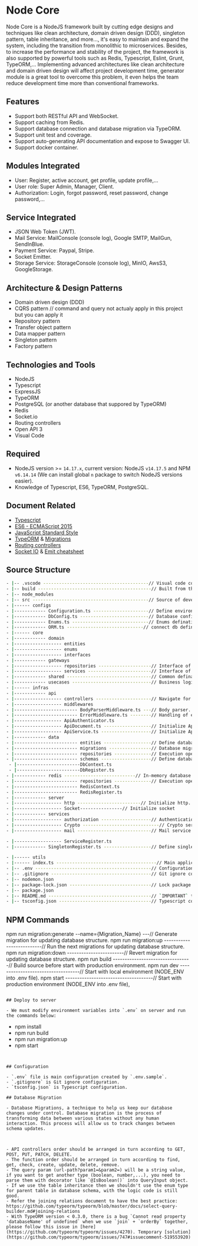
# Node Core

Node Core is a NodeJS framework built by cutting edge designs and techniques like clean architecture, domain driven design (DDD), singleton pattern, table inheritance, and more..., it's easy to maintain and expand the system, including the transition from monolithic to microservices. Besides, to increase the performance and stability of the project, the framework is also supported by powerful tools such as Redis, Typescript, Eslint, Grunt, TypeORM,...
Implementing advanced architectures like clean architecture and domain driven design will affect project development time, generator module is a great tool to overcome this problem, it even helps the team reduce development time more than conventional frameworks.

## Features

* Support both RESTful API and WebSocket.
* Support caching from Redis.
* Support database connection and database migration via TypeORM.
* Support unit test and coverage.
* Support auto-generating API documentation and expose to Swagger UI.
* Support docker container.
## Modules Integrated

* User: Register, active account, get profile, update profile,...
* User role: Super Admin, Manager, Client.
* Authorization: Login, forgot password, reset password, change password,...

## Service Integrated

* JSON Web Token (JWT).
* Mail Service: MailConsole (console log), Google SMTP, MailGun, SendInBlue.
* Payment Service: Paypal, Stripe.
* Socket Emitter.
* Storage Service: StorageConsole (console log), MinIO, AwsS3, GoogleStorage.

## Architecture & Design Patterns
- Domain driven design (DDD)
- CQRS pattern // command and query not actualy apply in this project but you can apply it
- Repository pattern
- Transfer object pattern
- Data mapper pattern
- Singleton pattern
- Factory pattern

## Technologies and Tools

- NodeJS
- Typescript
- ExpressJS
- TypeORM
- PostgreSQL (or another database that suppored by TypeORM)
- Redis
- Socket.io
- Routing controllers
- Open API 3
- Visual Code

## Required

- NodeJS version >= `14.17.x`, current version: NodeJS `v14.17.5` and NPM `v6.14.14` (We can install global `n` package to switch NodeJS versions easier).
- Knowledge of Typescript, ES6, TypeORM, PostgreSQL.

## Document Related

- [Typescript](https://github.com/Microsoft/TypeScript#documentation)
- [ES6 - ECMAScript 2015](http://es6-features.org)
- [JavaScript Standard Style](https://standardjs.com/rules.html)
- [TypeORM](https://github.com/typeorm/typeorm) & [Migrations](https://github.com/typeorm/typeorm/blob/master/docs/migrations.md#migrations)
- [Routing controllers](https://github.com/typestack/routing-controllers#routing-controllers)
- [Socket IO](https://web.socket/docs/) & [Emit cheatsheet](https://web.socket/docs/emit-cheatsheet/)

## Source Structure

```sh
- |-- .vscode ----------------------------------------// Visual code configuration.
- |-- build -------------------------------------------// Built from the src directory.
- |-- node_modules
- |-- src --------------------------------------------// Source of development.
- |------ configs
- |------------ Configuration.ts ---------------------// Define environment variables from .env file.
- |------------ DbConfig.ts --------------------------// Database configuration.
- |------------ Enums.ts -----------------------------// Enums defination.
- |------------ ORM.ts -----------------------------// connect db defination.
- |------ core
- |------------ domain
- |------------------ entities
- |------------------ enums
- |------------------ interfaces
- |------------ gateways
- |------------------ repositories --------------------// Interface of repositories.
- |------------------ services ------------------------// Interface of services.
- |------------ shared --------------------------------// Common defination.
- |------------ usecases ------------------------------// Business logic.
- |------ infras
- |------------ api
- |------------------ controllers ---------------------// Navigate for requests.
- |------------------ middlewares
- |------------------------ BodyParserMiddleware.ts ---// Body parser.
- |------------------------ ErrorMiddleware.ts --------// Handling of errors.
- |------------------ ApiAuthenticator.ts
- |------------------ ApiDocument.ts ------------------// Initialize Api document.
- |------------------ ApiService.ts -------------------// Initialize Api service.
- |------------ data
- |------------------------ entities ------------------// Define database structure.
- |------------------------ migrations ----------------// Database migrations.
- |------------------------ repositories --------------// Execution operations.
- |------------------------ schemas -------------------// Define database schemas.
 - |------------------------DbContext.ts
 - |------------------------DbRegister.ts                          
- |------------ redis ---------------------------// In-memory database.
- |------------------------ repositories --------------// Execution operations.
- |------------------------ RedisContext.ts
- |------------------------ RedisRegister.ts
- |------------ server
- |------------------ http ------------------------// Initialize http.
- |------------------ Socket----------------// Initialize socket 
- |------------ services
- |------------------ authorization -------------------// Authentication service.
- |------------------ Crypto -----------------------------// Crypto service.
- |------------------ mail ----------------------------// Mail service.

- |------------------ ServiceRegister.ts
- |------------ SingletonRegister.ts ------------------// Define singleton and need to load first.

- |------ utils
- |------ index.ts --------------------------------------// Main application.
- |-- .env --------------------------------------------// Configuration cloned from `.env.sample` and we need to add to `.gitignore`.
- |-- .gitignore --------------------------------------// Git ignore configuration.
- |-- nodemon.json
- |-- package-lock.json -------------------------------// Lock package version and should not add to `.gitignore`.
- |-- package.json
- |-- README.md ---------------------------------------// `IMPORTANT` to start the project.
- |-- tsconfig.json -----------------------------------// Typescript configuration.
```

## NPM Commands


npm run migration:generate --name={Migration_Name} ---// Generate migration for updating database structure.
npm run migration:up --------------------------// Run the next migrations for updating database structure.
npm run migration:down ------------------------// Revert migration for updating database structure.
npm run build ---------------------------------// Build source before start with production environment.
npm run dev -----------------------------------// Start with local environment (NODE_ENV into .env file).
npm start -------------------------------------// Start with production environment (NODE_ENV into .env file), 


```

## Deploy to server

- We must modify environment variables into `.env` on server and run the commands below:
```
- npm install
- npm run build
- npm run migration:up
- npm start
```


## Configuration

- `.env` file is main configuration created by `.env.sample`.
- `.gitignore` is Git ignore configuration.
- `tsconfig.json` is Typescript configuration.

## Database Migration

- Database Migrations, a technique to help us keep our database changes under control. Database migration is the process of transforming data between various states without any human interaction. This process will allow us to track changes between schema updates.



- API controllers order should be arranged in turn according to GET, POST, PUT, PATCH, DELETE.
- The function order should be arranged in turn according to find, get, check, create, update, delete, remove.
- The query param (url-path?param1=&param2=) will be a string value, if you want to get another type (boolean, number,...), you need to parse them with decorator like `@IsBoolean()` into QueryInput object.
- If we use the table inheritance then we shouldn't use the enum type for parent table in database schema, with the logic code is still good.
- Refer the joining relations document to have the best practice: https://github.com/typeorm/typeorm/blob/master/docs/select-query-builder.md#joining-relations
- With TypeORM version < 0.3.0, there is a bug `Cannot read property 'databaseName' of undefined` when we use `join` + `orderBy` together, please follow this issue in [here](https://github.com/typeorm/typeorm/issues/4270). Temporary [solution](https://github.com/typeorm/typeorm/issues/747#issuecomment-519553920)
